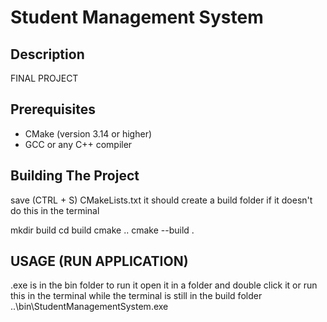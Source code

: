 # Student Management System

## Description
FINAL PROJECT

## Prerequisites
- CMake (version 3.14 or higher)
- GCC or any C++ compiler


## Building The Project
save (CTRL + S) CMakeLists.txt it should create a build folder if it doesn't do this in the terminal

mkdir build
cd build
cmake ..
cmake --build .



## USAGE (RUN APPLICATION)
.exe is in the bin folder to run it open it in a folder and double click it or run this in the terminal while the terminal is still in the build folder
..\bin\StudentManagementSystem.exe